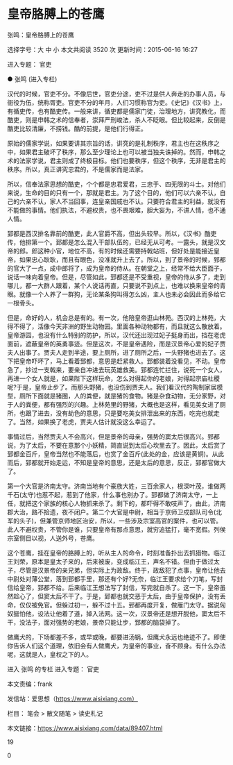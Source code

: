 # 皇帝胳膊上的苍鹰

张鸣：皇帝胳膊上的苍鹰

选择字号：大 中 小   本文共阅读 3520 次 更新时间：2015-06-16 16:27

进入专题： 官吏  

● 张鸣 (进入专栏)  



汉代的时候，官吏不分。不像后世，官吏分途，吏不过是供人奔走的办事人员，与衙役为伍，统称胥吏。官吏不分的年月，人们习惯称官为吏。《史记》《汉书》上，有循吏传，也有酷吏传。一般来讲，循吏都是儒家门徒，治理地方，讲究教化，而酷吏，则是申韩之术的信奉者，崇拜严刑峻法，杀人不眨眼。但比较起来，反倒是酷吏比较清廉，不捞钱。酷的前提，是他们行得正。

原始的儒家学说，如果要讲其宗旨的话，讲究的是礼制秩序，君主也在这秩序之中，如果君主破坏了秩序，那么至少理论上也可以被当独夫诛掉的。然而，申韩之术的法家学说，君主则成了终极目标。他们也要秩序，但这个秩序，无非是君主的秩序。所以，真正讲究忠君的，不是儒家而是法家。

所以，信奉法家思想的酷吏，个个都是忠君爱君，三忠于、四无限的斗士。对他们来说，生命的目的只有一个，那就是君主。为了这个目的，他们可以六亲不认，自己的六亲不认，家人不当回事，连皇亲国戚也不认。只要符合君主的利益，就没有不能做的事情。他们执法，不避权贵，也不畏艰难，胆大妄为，不讲人情，也不通人情。

郅都是西汉排名靠前的酷吏，此人官爵不高，但出头较早。所以，《汉书》酷吏传，他排第一个。郅都是怎么混入干部队伍的，已经无从可考。一露头，就是汉文帝的郎。郎这种小官，地位不高，有的时候还需要持戟站班，但好处是能接近皇帝，如果忠心耿耿，而且有眼色，没准就升上去了。所以，到了景帝的时候，郅都的官大了一点，成中郎将了，成为皇帝的侍从。在朝堂之上，经常不给大臣面子，说话一味向着皇帝。但是，尽管如此，郅都还是不受重视，皇帝的侍从多了，走到哪儿，都一大群人跟着，某个人说话再直，只要说不到点上，也难以换来皇帝的青眼。就像一个人养了一群狗，无论某条狗叫得怎么凶，主人也未必会因此而多给它一根骨头。

但是，命好的人，机会总是有的。有一次，他陪皇帝逛山林苑。西汉的上林苑，大得不得了，活像今天非洲的野生动物园。里面各种动物都有，而且就这么散放着。皇帝游园，也没有什么特别的防护，所以，汉代还出现过妃子挺身而出，挡在老虎面前，遮蔽皇帝的英勇事迹。但是这次，不是皇帝遇险，而是汉景帝心爱的妃子贾夫人出事了。贾夫人走到半途，要上厕所，进了厕所之后，一头野猪也进去了。这下把皇帝吓坏了，马上看着郅都，意思是赶紧救人。郅都装着没看见，不动。皇帝急了，抄过一支戟来，要亲自冲进去玩英雄救美。郅都连忙拦住，说死一个女人，再进一个女人就是，如果陛下这样玩命，怎么对得起你的老娘，对得起宗庙社稷呢?于是，皇帝止步了。而那头野猪，也没伤到贾夫人。我们看汉代的陶制家居模型，厕所下面就是猪圈，人的粪便，就是猪的食物。猪是杂食动物，无分家野，对于人的粪便，都有强烈的兴趣。上林苑里的野猪，大概也是这样，看见美女进了厕所，也跟了进去，没有劫色的意思，只是要吃美女排泄出来的东西，吃完也就走了。当然，如果换了老虎，贾夫人估计就没这么幸运了。

事情过后，当然贾夫人不会高兴，但是景帝的母亲，强势的窦太后很高兴。郅都说，为了太后，不要在意那个小妖精，简直说到太后心坎里去了。因此，太后赏了郅都金百斤，皇帝当然也不能落后，也赏了金百斤(此处的金，应该是黄铜)。从此而后，郅都就开始走运，不知是皇帝的意思，还是太后的意思，反正，郅都官做大了。

第一个大官是济南太守。济南当地有个豪族大姓，三百余家人，根深叶茂，谁做两千石(太守)也惹不起，惹到了他家，什么事也别办了。郅都做了济南太守，一上任，就把这个家族的核心人物抓来杀了。剩下的，都吓得不敢吱声了，由此，济南郡大治，路不拾遗，夜不闭户。第二个大官是中尉，相当于京师卫戍部队司令(北军的头子)，但兼管京师地区治安，所以，一些涉及宗室高官的案件，也可以管。此人不避权贵，不管你是谁，只要皇帝有那点意思，就穷追猛打，毫不宽假。列侯宗室侧目以视，人送外号，苍鹰。

这个苍鹰，挂在皇帝的胳膊上的，听从主人的命令，时刻准备扑出去抓猎物。临江王刘荣，原本是皇太子来的，后来被废，变成临江王，声名不错。但由于做过太子，尽管是汉景帝的亲兄弟，但实际上为政敌。终于，政敌犯了点事，皇帝让他去中尉处对薄公堂，落到郅都手里，那还有个好?无奈，临江王要求给个刀笔，写封信给皇帝，郅都不给。后来临江王想法写了封信，写完就自杀了。这一下，皇帝虽然趁心了，但窦太后不干了。于是，郅都也就交恶于太后，由于皇帝保护，没有丢命，仅仅被免官。但躲过初一，躲不过十五。郅都再度开复，做雁门太守。据说匈奴挺怕他，设法让他着了道，掉入法网。这一次，汉景帝还是想开脱他，窦太后不干，没法子，面对强势的老娘，景帝只能让步，郅都的脑袋掉了。

做鹰犬的，下场都差不多，或早或晚，都要进汤锅，但鹰犬永远也绝迹不了。即使你告诉人们这个道理，依旧会有人做鹰犬，为皇帝的事业，奋不顾身。有什么办法呢，这就是人，皇权之下的人。

进入 张鸣 的专栏     进入专题： 官吏  

本文责编：frank

发信站：爱思想（https://www.aisixiang.com）

栏目： 笔会 > 散文随笔 > 读史札记

本文链接：https://www.aisixiang.com/data/89407.html

19

0